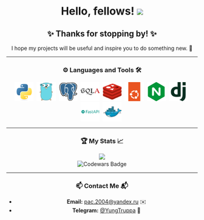 <div align="center">

# Hello, fellows! <img src="https://raw.githubusercontent.com/MartinHeinz/MartinHeinz/master/wave.gif" width="30px">

## ✨ Thanks for stopping by! ✨  
I hope my projects will be useful and inspire you to do something new. 🌟

---

### :gear: Languages and Tools :hammer_and_wrench:
<div>
    <img src="https://github.com/devicons/devicon/blob/master/icons/python/python-original.svg" title="Python" alt="Python" width="50" height="50"/>&nbsp;
    <img src="https://github.com/devicons/devicon/blob/master/icons/go/go-original.svg" title="Go" alt="Go" width="50" height="50"/>&nbsp;
    <img src="https://github.com/devicons/devicon/blob/master/icons/postgresql/postgresql-original.svg" title="PostgreSQL" alt="PostgreSQL" width="50" height="50"/>&nbsp;
    <img src="https://github.com/devicons/devicon/blob/master/icons/sqlalchemy/sqlalchemy-original.svg" title="SQLAlchemy" alt="SQLAlchemy" width="50" height="50"/>&nbsp;
    <img src="https://github.com/devicons/devicon/blob/master/icons/redis/redis-original.svg" title="Redis" alt="Redis" width="50" height="50"/>&nbsp;
    <img src="https://github.com/devicons/devicon/blob/master/icons/ubuntu/ubuntu-plain.svg" title="Ubuntu" alt="Ubuntu" width="50" height="50"/>&nbsp;
    <img src="https://github.com/devicons/devicon/blob/master/icons/nginx/nginx-original.svg" title="Nginx" alt="Nginx" width="50" height="50"/>&nbsp;
    <img src="https://github.com/devicons/devicon/blob/master/icons/django/django-plain.svg" title="Django" alt="Django" width="50" height="50"/>&nbsp;
    <img src="https://github.com/devicons/devicon/blob/master/icons/fastapi/fastapi-original-wordmark.svg" title="FastAPI" alt="FastAPI" width="50" height="50"/>&nbsp;
    <img src="https://github.com/devicons/devicon/blob/master/icons/docker/docker-original.svg" title="Docker" alt="Docker" width="50" height="50"/>&nbsp;
</div>

---

### 🏆 My Stats :chart_with_upwards_trend:
<div align="center">
  <a href="https://github-readme-stats.vercel.app/api?username=pavel195&show_icons=true">
    <img src="https://github-readme-stats.vercel.app/api?username=pavel195&show_icons=true" width="70%">
  </a>
</div>

<div>
  <img src="https://www.codewars.com/users/Pvel33/badges/micro" alt="Codewars Badge"/>
</div>

---

### 📫 Contact Me :mailbox_with_mail:
- **Email:** [pac.2004@yandex.ru](mailto:pac.2004@yandex.ru) ✉️  
- **Telegram:** [@YungTruppa](https://t.me/YungTruppa) 📱

</div>
